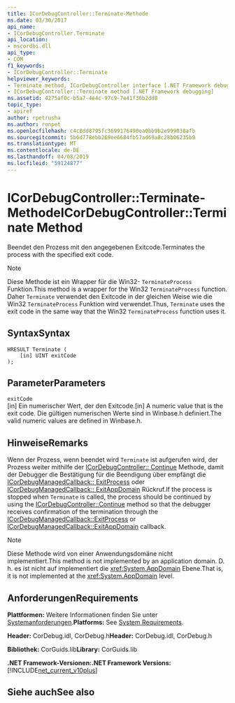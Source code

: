 ```yaml
---
title: ICorDebugController::Terminate-Methode
ms.date: 03/30/2017
api_name:
- ICorDebugController.Terminate
api_location:
- mscordbi.dll
api_type:
- COM
f1_keywords:
- ICorDebugController::Terminate
helpviewer_keywords:
- Terminate method, ICorDebugController interface [.NET Framework debugging]
- ICorDebugController::Terminate method [.NET Framework debugging]
ms.assetid: 4275af0c-b5a7-4e4c-97c9-7e41f36b2dd8
topic_type:
- apiref
author: rpetrusha
ms.author: ronpet
ms.openlocfilehash: c4c8dd8795fc3699176490ea0bb9b2e999038afb
ms.sourcegitcommit: 5b6d778ebb269ee6684fb57ad69a8c28b06235b9
ms.translationtype: MT
ms.contentlocale: de-DE
ms.lasthandoff: 04/08/2019
ms.locfileid: "59124877"
---
```

# <a name="icordebugcontrollerterminate-method"></a><span data-ttu-id="9d968-102">ICorDebugController::Terminate-Methode</span><span class="sxs-lookup"><span data-stu-id="9d968-102">ICorDebugController::Terminate Method</span></span>
<span data-ttu-id="9d968-103">Beendet den Prozess mit den angegebenen Exitcode.</span><span class="sxs-lookup"><span data-stu-id="9d968-103">Terminates the process with the specified exit code.</span></span>  
  
> [!NOTE]
>  <span data-ttu-id="9d968-104">Diese Methode ist ein Wrapper für die Win32- `TerminateProcess` Funktion.</span><span class="sxs-lookup"><span data-stu-id="9d968-104">This method is a wrapper for the Win32 `TerminateProcess` function.</span></span> <span data-ttu-id="9d968-105">Daher `Terminate` verwendet den Exitcode in der gleichen Weise wie die Win32 `TerminateProcess` Funktion wird verwendet.</span><span class="sxs-lookup"><span data-stu-id="9d968-105">Thus, `Terminate` uses the exit code in the same way that the Win32 `TerminateProcess` function uses it.</span></span>  
  
## <a name="syntax"></a><span data-ttu-id="9d968-106">Syntax</span><span class="sxs-lookup"><span data-stu-id="9d968-106">Syntax</span></span>  
  
```  
HRESULT Terminate (  
    [in] UINT exitCode  
);  
```  
  
## <a name="parameters"></a><span data-ttu-id="9d968-107">Parameter</span><span class="sxs-lookup"><span data-stu-id="9d968-107">Parameters</span></span>  
 `exitCode`  
 <span data-ttu-id="9d968-108">[in] Ein numerischer Wert, der den Exitcode.</span><span class="sxs-lookup"><span data-stu-id="9d968-108">[in] A numeric value that is the exit code.</span></span> <span data-ttu-id="9d968-109">Die gültigen numerischen Werte sind in Winbase.h definiert.</span><span class="sxs-lookup"><span data-stu-id="9d968-109">The valid numeric values are defined in Winbase.h.</span></span>  
  
## <a name="remarks"></a><span data-ttu-id="9d968-110">Hinweise</span><span class="sxs-lookup"><span data-stu-id="9d968-110">Remarks</span></span>  
 <span data-ttu-id="9d968-111">Wenn der Prozess, wenn beendet wird `Terminate` ist aufgerufen wird, der Prozess weiter mithilfe der [ICorDebugController:: Continue](../../../../docs/framework/unmanaged-api/debugging/icordebugcontroller-continue-method.md) Methode, damit der Debugger die Bestätigung für die Beendigung über empfängt die [ ICorDebugManagedCallback:: ExitProcess](../../../../docs/framework/unmanaged-api/debugging/icordebugmanagedcallback-exitprocess-method.md) oder [ICorDebugManagedCallback:: ExitAppDomain](../../../../docs/framework/unmanaged-api/debugging/icordebugmanagedcallback-exitappdomain-method.md) Rückruf.</span><span class="sxs-lookup"><span data-stu-id="9d968-111">If the process is stopped when `Terminate` is called, the process should be continued by using the [ICorDebugController::Continue](../../../../docs/framework/unmanaged-api/debugging/icordebugcontroller-continue-method.md) method so that the debugger receives confirmation of the termination through the [ICorDebugManagedCallback::ExitProcess](../../../../docs/framework/unmanaged-api/debugging/icordebugmanagedcallback-exitprocess-method.md) or [ICorDebugManagedCallback::ExitAppDomain](../../../../docs/framework/unmanaged-api/debugging/icordebugmanagedcallback-exitappdomain-method.md) callback.</span></span>  
  
> [!NOTE]
>  <span data-ttu-id="9d968-112">Diese Methode wird von einer Anwendungsdomäne nicht implementiert.</span><span class="sxs-lookup"><span data-stu-id="9d968-112">This method is not implemented by an application domain.</span></span> <span data-ttu-id="9d968-113">D. h. es ist nicht auf implementiert die <xref:System.AppDomain> Ebene.</span><span class="sxs-lookup"><span data-stu-id="9d968-113">That is, it is not implemented at the <xref:System.AppDomain> level.</span></span>  
  
## <a name="requirements"></a><span data-ttu-id="9d968-114">Anforderungen</span><span class="sxs-lookup"><span data-stu-id="9d968-114">Requirements</span></span>  
 <span data-ttu-id="9d968-115">**Plattformen:** Weitere Informationen finden Sie unter [Systemanforderungen](../../../../docs/framework/get-started/system-requirements.md).</span><span class="sxs-lookup"><span data-stu-id="9d968-115">**Platforms:** See [System Requirements](../../../../docs/framework/get-started/system-requirements.md).</span></span>  
  
 <span data-ttu-id="9d968-116">**Header:** CorDebug.idl, CorDebug.h</span><span class="sxs-lookup"><span data-stu-id="9d968-116">**Header:** CorDebug.idl, CorDebug.h</span></span>  
  
 <span data-ttu-id="9d968-117">**Bibliothek:** CorGuids.lib</span><span class="sxs-lookup"><span data-stu-id="9d968-117">**Library:** CorGuids.lib</span></span>  
  
 **<span data-ttu-id="9d968-118">.NET Framework-Versionen:</span><span class="sxs-lookup"><span data-stu-id="9d968-118">.NET Framework Versions:</span></span>** [!INCLUDE[net_current_v10plus](../../../../includes/net-current-v10plus-md.md)]  
  
## <a name="see-also"></a><span data-ttu-id="9d968-119">Siehe auch</span><span class="sxs-lookup"><span data-stu-id="9d968-119">See also</span></span>
